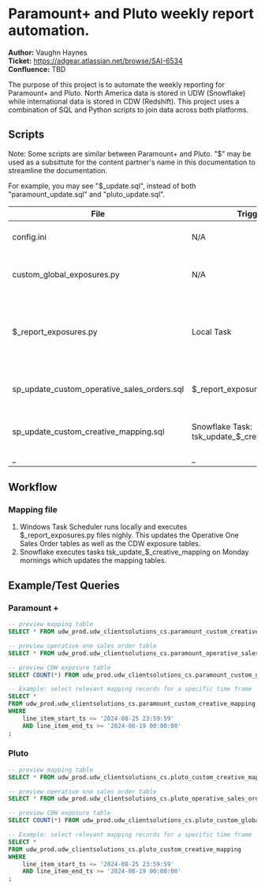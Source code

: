 

# Paramount+ and Pluto weekly report automation.

**Author:** Vaughn Haynes<br>
**Ticket:** https://adgear.atlassian.net/browse/SAI-6534<br>
**Confluence:** TBD

The purpose of this project is to automate the weekly reporting for Paramount+ and Pluto. North America data is stored in UDW (Snowflake) while international data is stored in CDW (Redshift). This project uses a combination of SQL and Python scripts to join data across both platforms. 


## Scripts
Note: Some scripts are similar between Paramount+ and Pluto. "$" may be used as a subsittute for the content partner's name in this documentation to streamline the documentation. 

For example, you may see "$_update.sql", instead of both "paramount_update.sql" and "pluto_update.sql".


|File|Trigger|Purpose|Description|
|--|--|--|--|
|config.ini|N/A|Generate Mapping|Stores DB credentials. Should not be committed to github|
|custom_global_exposures.py|N/A|Generate Mapping| Reusable python module to update the CDW exposures data based on input parameters|
|$_report_exposures.py|Local Task|Generate Mapping| Uses partner specific arguments to trigger update of operatvie one table and pass values to custom_global_exposures.py to pull data for regions EU, APAC, and SA|
|sp_update_custom_operative_sales_orders.sql|$_report_exposures.py|Generate Mapping|Reusable stored procedure to update partner operatvie one table based on parameters|
|sp_update_custom_creative_mapping.sql|Snowflake Task: tsk_update_$_creative_mapping|Generate Mapping|Reusable stored procedure to update mapping table based on arguments provided in task definition|
|_|_|_|_|


## Workflow

### Mapping file
1. Windows Task Scheduler runs locally and executes $_report_exposures.py files nighly. This updates the Operative One Sales Order tables as well as the CDW exposure tables.
1. Snowflake executes tasks tsk_update_$_creative_mapping on Monday mornings which updates the mapping tables. 



## Example/Test Queries

### Paramount +
```sql
-- preview mapping table
SELECT * FROM udw_prod.udw_clientsolutions_cs.paramount_custom_creative_mapping LIMIT 1000;

-- preview operative one sales order table
SELECT * FROM udw_prod.udw_clientsolutions_cs.paramount_operative_sales_orders LIMIT 1000;

-- preview CDW exposure table
SELECT COUNT(*) FROM udw_prod.udw_clientsolutions_cs.paramount_custom_global_exposure;

-- Example: select relevant mapping records for a specific time frame
SELECT * 
FROM udw_prod.udw_clientsolutions_cs.paramount_custom_creative_mapping
WHERE 
    line_item_start_ts <= '2024-08-25 23:59:59'
    AND line_item_end_ts >= '2024-08-19 00:00:00'
;

```

### Pluto
```sql
-- preview mapping table
SELECT * FROM udw_prod.udw_clientsolutions_cs.pluto_custom_creative_mapping LIMIT 1000;

-- preview operative one sales order table
SELECT * FROM udw_prod.udw_clientsolutions_cs.pluto_operative_sales_orders LIMIT 1000;

-- preview CDW exposure table
SELECT COUNT(*) FROM udw_prod.udw_clientsolutions_cs.pluto_custom_global_exposure;

-- Example: select relevant mapping records for a specific time frame
SELECT * 
FROM udw_prod.udw_clientsolutions_cs.pluto_custom_creative_mapping
WHERE 
    line_item_start_ts <= '2024-08-25 23:59:59'
    AND line_item_end_ts >= '2024-08-19 00:00:00'
;
```












